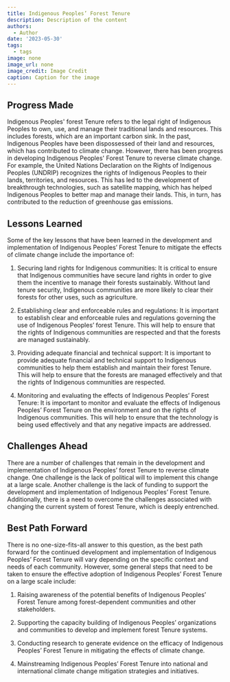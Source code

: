 ```yaml
---
title: Indigenous Peoples’ Forest Tenure
description: Description of the content
authors:
  - Author
date: '2023-05-30'
tags:
  - tags
image: none
image_url: none
image_credit: Image Credit
caption: Caption for the image
---
```


## Progress Made

Indigenous Peoples' forest Tenure refers to the legal right of Indigenous Peoples to own, use, and manage their traditional lands and resources. This includes forests, which are an important carbon sink. In the past, Indigenous Peoples have been dispossessed of their land and resources, which has contributed to climate change. However, there has been progress in developing Indigenous Peoples' Forest Tenure to reverse climate change. For example, the United Nations Declaration on the Rights of Indigenous Peoples (UNDRIP) recognizes the rights of Indigenous Peoples to their lands, territories, and resources. This has led to the development of breakthrough technologies, such as satellite mapping, which has helped Indigenous Peoples to better map and manage their lands. This, in turn, has contributed to the reduction of greenhouse gas emissions.

## Lessons Learned

Some of the key lessons that have been learned in the development and implementation of Indigenous Peoples’ Forest Tenure to mitigate the effects of climate change include the importance of:

1. Securing land rights for Indigenous communities: It is critical to ensure that Indigenous communities have secure land rights in order to give them the incentive to manage their forests sustainably. Without land tenure security, Indigenous communities are more likely to clear their forests for other uses, such as agriculture.

2. Establishing clear and enforceable rules and regulations: It is important to establish clear and enforceable rules and regulations governing the use of Indigenous Peoples’ forest Tenure. This will help to ensure that the rights of Indigenous communities are respected and that the forests are managed sustainably.

3. Providing adequate financial and technical support: It is important to provide adequate financial and technical support to Indigenous communities to help them establish and maintain their forest Tenure. This will help to ensure that the forests are managed effectively and that the rights of Indigenous communities are respected.

4. Monitoring and evaluating the effects of Indigenous Peoples’ Forest Tenure: It is important to monitor and evaluate the effects of Indigenous Peoples’ Forest Tenure on the environment and on the rights of Indigenous communities. This will help to ensure that the technology is being used effectively and that any negative impacts are addressed.

## Challenges Ahead

There are a number of challenges that remain in the development and implementation of Indigenous Peoples’ forest Tenure to reverse climate change. One challenge is the lack of political will to implement this change at a large scale. Another challenge is the lack of funding to support the development and implementation of Indigenous Peoples’ Forest Tenure. Additionally, there is a need to overcome the challenges associated with changing the current system of forest Tenure, which is deeply entrenched.

## Best Path Forward

There is no one-size-fits-all answer to this question, as the best path forward for the continued development and implementation of Indigenous Peoples’ Forest Tenure will vary depending on the specific context and needs of each community. However, some general steps that need to be taken to ensure the effective adoption of Indigenous Peoples’ Forest Tenure on a large scale include:

1. Raising awareness of the potential benefits of Indigenous Peoples’ Forest Tenure among forest-dependent communities and other stakeholders.

2. Supporting the capacity building of Indigenous Peoples’ organizations and communities to develop and implement forest Tenure systems.

3. Conducting research to generate evidence on the efficacy of Indigenous Peoples’ Forest Tenure in mitigating the effects of climate change.

4. Mainstreaming Indigenous Peoples’ Forest Tenure into national and international climate change mitigation strategies and initiatives.
